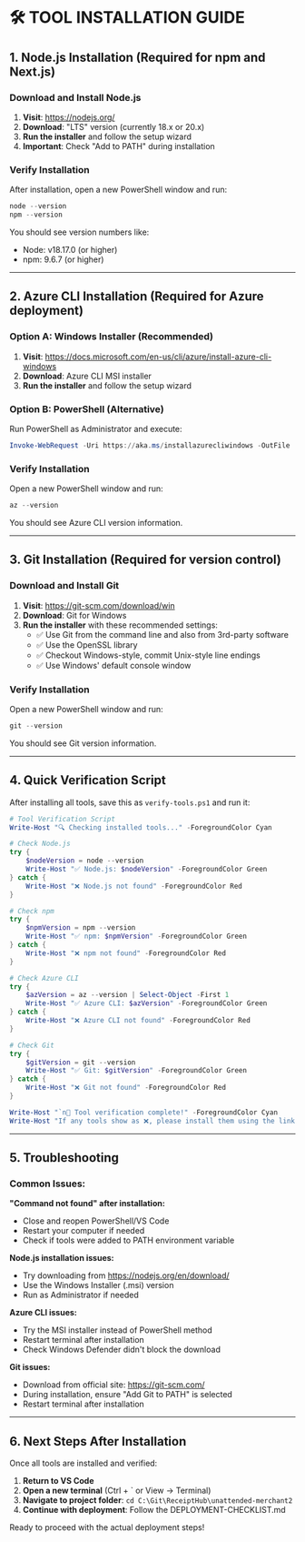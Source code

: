 # 🛠️ TOOL INSTALLATION GUIDE

## 1. Node.js Installation (Required for npm and Next.js)

### Download and Install Node.js
1. **Visit**: https://nodejs.org/
2. **Download**: "LTS" version (currently 18.x or 20.x)
3. **Run the installer** and follow the setup wizard
4. **Important**: Check "Add to PATH" during installation

### Verify Installation
After installation, open a new PowerShell window and run:
```powershell
node --version
npm --version
```
You should see version numbers like:
- Node: v18.17.0 (or higher)
- npm: 9.6.7 (or higher)

---

## 2. Azure CLI Installation (Required for Azure deployment)

### Option A: Windows Installer (Recommended)
1. **Visit**: https://docs.microsoft.com/en-us/cli/azure/install-azure-cli-windows
2. **Download**: Azure CLI MSI installer
3. **Run the installer** and follow the setup wizard

### Option B: PowerShell (Alternative)
Run PowerShell as Administrator and execute:
```powershell
Invoke-WebRequest -Uri https://aka.ms/installazurecliwindows -OutFile .\AzureCLI.msi; Start-Process msiexec.exe -Wait -ArgumentList '/I AzureCLI.msi /quiet'; rm .\AzureCLI.msi
```

### Verify Installation
Open a new PowerShell window and run:
```powershell
az --version
```
You should see Azure CLI version information.

---

## 3. Git Installation (Required for version control)

### Download and Install Git
1. **Visit**: https://git-scm.com/download/win
2. **Download**: Git for Windows
3. **Run the installer** with these recommended settings:
   - ✅ Use Git from the command line and also from 3rd-party software
   - ✅ Use the OpenSSL library
   - ✅ Checkout Windows-style, commit Unix-style line endings
   - ✅ Use Windows' default console window

### Verify Installation
Open a new PowerShell window and run:
```powershell
git --version
```
You should see Git version information.

---

## 4. Quick Verification Script

After installing all tools, save this as `verify-tools.ps1` and run it:

```powershell
# Tool Verification Script
Write-Host "🔍 Checking installed tools..." -ForegroundColor Cyan

# Check Node.js
try {
    $nodeVersion = node --version
    Write-Host "✅ Node.js: $nodeVersion" -ForegroundColor Green
} catch {
    Write-Host "❌ Node.js not found" -ForegroundColor Red
}

# Check npm
try {
    $npmVersion = npm --version
    Write-Host "✅ npm: $npmVersion" -ForegroundColor Green
} catch {
    Write-Host "❌ npm not found" -ForegroundColor Red
}

# Check Azure CLI
try {
    $azVersion = az --version | Select-Object -First 1
    Write-Host "✅ Azure CLI: $azVersion" -ForegroundColor Green
} catch {
    Write-Host "❌ Azure CLI not found" -ForegroundColor Red
}

# Check Git
try {
    $gitVersion = git --version
    Write-Host "✅ Git: $gitVersion" -ForegroundColor Green
} catch {
    Write-Host "❌ Git not found" -ForegroundColor Red
}

Write-Host "`n🎉 Tool verification complete!" -ForegroundColor Cyan
Write-Host "If any tools show as ❌, please install them using the links above." -ForegroundColor Yellow
```

---

## 5. Troubleshooting

### Common Issues:

**"Command not found" after installation:**
- Close and reopen PowerShell/VS Code
- Restart your computer if needed
- Check if tools were added to PATH environment variable

**Node.js installation issues:**
- Try downloading from https://nodejs.org/en/download/
- Use the Windows Installer (.msi) version
- Run as Administrator if needed

**Azure CLI issues:**
- Try the MSI installer instead of PowerShell method
- Restart terminal after installation
- Check Windows Defender didn't block the download

**Git issues:**
- Download from official site: https://git-scm.com/
- During installation, ensure "Add Git to PATH" is selected
- Restart terminal after installation

---

## 6. Next Steps After Installation

Once all tools are installed and verified:

1. **Return to VS Code**
2. **Open a new terminal** (Ctrl + ` or View → Terminal)
3. **Navigate to project folder**: `cd C:\Git\ReceiptHub\unattended-merchant2`
4. **Continue with deployment**: Follow the DEPLOYMENT-CHECKLIST.md

Ready to proceed with the actual deployment steps!
